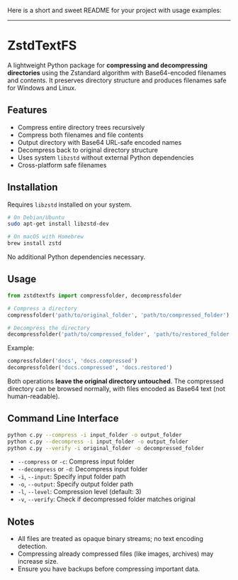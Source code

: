 Here is a short and sweet README for your project with usage examples:

***

# ZstdTextFS

A lightweight Python package for **compressing and decompressing directories** using the Zstandard algorithm with Base64-encoded filenames and contents. It preserves directory structure and produces filenames safe for Windows and Linux.

## Features

- Compress entire directory trees recursively
- Compress both filenames and file contents
- Output directory with Base64 URL-safe encoded names
- Decompress back to original directory structure
- Uses system `libzstd` without external Python dependencies
- Cross-platform safe filenames

## Installation

Requires `libzstd` installed on your system.

```bash
# On Debian/Ubuntu
sudo apt-get install libzstd-dev

# On macOS with Homebrew
brew install zstd
```

No additional Python dependencies necessary.

## Usage

```python
from zstdtextfs import compressfolder, decompressfolder

# Compress a directory
compressfolder('path/to/original_folder', 'path/to/compressed_folder')

# Decompress the directory
decompressfolder('path/to/compressed_folder', 'path/to/restored_folder')
```

Example:

```python
compressfolder('docs', 'docs.compressed')
decompressfolder('docs.compressed', 'docs.restored')
```

Both operations **leave the original directory untouched**. The compressed directory can be browsed normally, with files encoded as Base64 text (not human-readable).

## Command Line Interface

```bash
python c.py --compress -i input_folder -o output_folder
python c.py --decompress -i input_folder -o output_folder
python c.py --verify -i original_folder -o decompressed_folder
```

- `--compress` or `-c`: Compress input folder
- `--decompress` or `-d`: Decompress input folder
- `-i`, `--input`: Specify input folder path
- `-o`, `--output`: Specify output folder path
- `-l`, `--level`: Compression level (default: 3)
- `-v`, `--verify`: Check if decompressed folder matches original

## Notes

- All files are treated as opaque binary streams; no text encoding detection.
- Compressing already compressed files (like images, archives) may increase size.
- Ensure you have backups before compressing important data.

